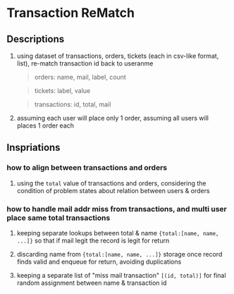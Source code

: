 # Transaction ReMatch

## Descriptions

1. using dataset of transactions, orders, tickets (each in csv-like format, list), re-match transaction id back to useranme
    
    > orders: name, mail, label, count

    > tickets: label, value

    > transactions: id, total, mail

2. assuming each user will place only 1 order, assuming all users will places 1 order each

## Inspriations

### how to align between transactions and orders

1. using the `total` value of transactions and orders, considering the condition of problem states about relation between users & orders

### how to handle mail addr miss from transactions, and multi user place same total transactions

1. keeping separate lookups between total & name `{total:[name, name, ...]}` so that if mail legit the record is legit for return

2. discarding name from `{total:[name, name, ...]}` storage once record finds valid and enqueue for return, avoiding duplications

3. keeping a separate list of "miss mail transaction" `[(id, total)]` for final random assignment between name & transaction id
